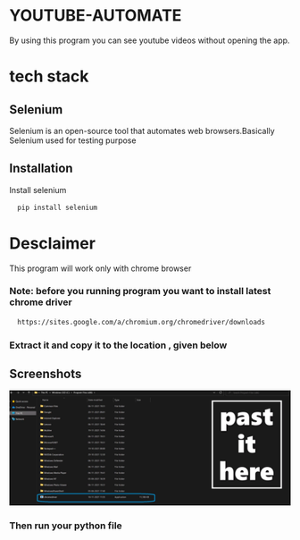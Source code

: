 # YOUTUBE-AUTOMATE

By using this program you can see youtube videos without opening the app.

# tech stack

## Selenium

Selenium is an open-source tool that automates web browsers.Basically Selenium used for testing purpose

## Installation

Install selenium

```bash
  pip install selenium
```
    
# Desclaimer
This program will work only with chrome browser

### Note: before you running program you want to install latest chrome driver

```bash
  https://sites.google.com/a/chromium.org/chromedriver/downloads
```
### Extract it and copy it to the location , given below 

## Screenshots

![App Screenshot](screenshot.png "shot")



### Then run your python file



